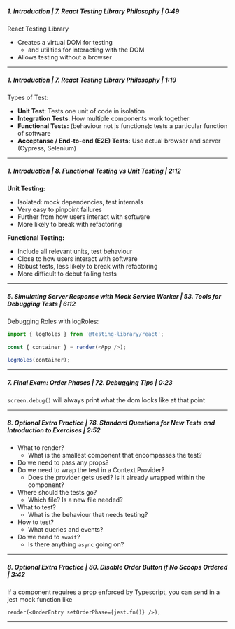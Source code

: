 ##### 1\. Introduction | 7\. React Testing Library Philosophy | 0:49

React Testing Library

* Creates a virtual DOM for testing  
   * and utilities for interacting with the DOM
* Allows testing without a browser

---

##### 1\. Introduction | 7\. React Testing Library Philosophy | 1:19

Types of Test:

* **Unit Test**: Tests one unit of code in isolation
* **Integration Tests**: How multiple components work together
* **Functional Tests:** (behaviour not js functions)**:** tests a particular function of software
* **Acceptanse / End-to-end (E2E) Tests:** Use actual browser and server (Cypress, Selenium)

---

##### 1\. Introduction | 8\. Functional Testing vs Unit Testing | 2:12

**Unit Testing:**

* Isolated: mock dependencies, test internals
* Very easy to pinpoint failures
* Further from how users interact with software
* More likely to break with refactoring

**Functional Testing:**

* Include all relevant units, test behaviour
* Close to how users interact with software
* Robust tests, less likely to break with refactoring
* More difficult to debut failing tests

---

##### 5\. Simulating Server Response with Mock Service Worker | 53\. Tools for Debugging Tests | 6:12

Debugging Roles with logRoles:

```javaScript
import { logRoles } from '@testing-library/react';
 
const { container } = render(<App />);
 
logRoles(container);
```

---

##### 7\. Final Exam: Order Phases | 72\. Debugging Tips | 0:23

`screen.debug()` will always print what the dom looks like at that point

---

##### 8\. Optional Extra Practice | 78\. Standard Questions for New Tests and Introduction to Exercises | 2:52

* What to render?  
   * What is the smallest component that encompasses the test?
* Do we need to pass any props?
* Do we need to wrap the test in a Context Provider?  
   * Does the provider gets used? Is it already wrapped within the component?
* Where should the tests go?  
   * Which file? Is a new file needed?
* What to test?  
   * What is the behaviour that needs testing?
* How to test?  
   * What queries and events?
* Do we need to `await`?  
   * Is there anything `async` going on?

---

##### 8\. Optional Extra Practice | 80\. Disable Order Button if No Scoops Ordered | 3:42

If a component requires a prop enforced by Typescript, you can send in a jest mock function like

`render(<OrderEntry setOrderPhase={jest.fn()} />);` 

---